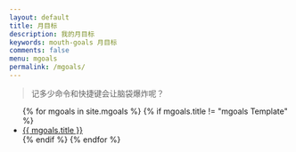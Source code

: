 ```yaml
---
layout: default
title: 月目标
description: 我的月目标
keywords: mouth-goals 月目标
comments: false
menu: mgoals
permalink: /mgoals/
---
```


> 记多少命令和快捷键会让脑袋爆炸呢？

<ul class="listing">
{% for mgoals in site.mgoals %}
{% if mgoals.title != "mgoals Template" %}
<li class="listing-item"><a href="{{ site.url }}{{ mgoals.url }}">{{ mgoals.title }}</a></li>
{% endif %}
{% endfor %}
</ul>
